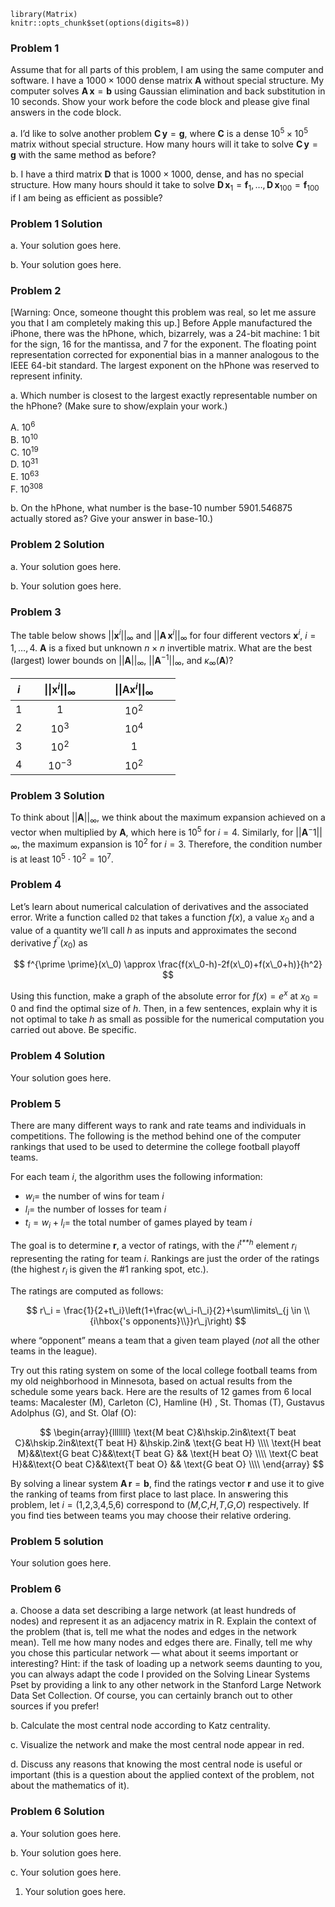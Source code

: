     library(Matrix)
    knitr::opts_chunk$set(options(digits=8))

### Problem 1

Assume that for all parts of this problem, I am using the same computer
and software. I have a 1000 × 1000 dense matrix **A** without special
structure. My computer solves **A** **x** = **b** using Gaussian
elimination and back substitution in 10 seconds. Show your work before
the code block and please give final answers in the code block.

a\. I’d like to solve another problem **C** **y** = **g**, where **C**
is a dense 10<sup>5</sup> × 10<sup>5</sup> matrix without special
structure. How many hours will it take to solve **C** **y** = **g** with
the same method as before?

b\. I have a third matrix **D** that is 1000 × 1000, dense, and has no
special structure. How many hours should it take to solve
**D** **x**<sub>1</sub> = **f**<sub>1</sub>, …, **D** **x**<sub>100</sub> = **f**<sub>100</sub>
if I am being as efficient as possible?

### Problem 1 Solution

a\. Your solution goes here.

b\. Your solution goes here.

### Problem 2

\[Warning: Once, someone thought this problem was real, so let me assure
you that I am completely making this up.\] Before Apple manufactured the
iPhone, there was the hPhone, which, bizarrely, was a 24-bit machine: 1
bit for the sign, 16 for the mantissa, and 7 for the exponent. The
floating point representation corrected for exponential bias in a manner
analogous to the IEEE 64-bit standard. The largest exponent on the
hPhone was reserved to represent infinity.

a\. Which number is closest to the largest exactly representable number
on the hPhone? (Make sure to show/explain your work.)

A. 10<sup>6</sup>  
B. 10<sup>10</sup>  
C. 10<sup>19</sup>  
D. 10<sup>31</sup>  
E. 10<sup>63</sup>  
F. 10<sup>308</sup>

b\. On the hPhone, what number is the base-10 number 5901.546875
actually stored as? Give your answer in base-10.)

### Problem 2 Solution

a\. Your solution goes here.

b\. Your solution goes here.

### Problem 3

The table below shows ||**x**<sup>*i*</sup>||<sub>∞</sub> and
||**A** **x**<sup>*i*</sup>||<sub>∞</sub> for four different vectors
**x**<sup>*i*</sup>, *i* = 1, …, 4. **A** is a fixed but unknown
*n* × *n* invertible matrix. What are the best (largest) lower bounds on
||**A**||<sub>∞</sub>, ||**A**<sup>−1</sup>||<sub>∞</sub>, and
*κ*<sub>∞</sub>(**A**)?

<table>
<colgroup>
<col style="width: 10%" />
<col style="width: 40%" />
<col style="width: 50%" />
</colgroup>
<thead>
<tr class="header">
<th style="text-align: center;"><span
class="math inline"><em>i</em></span></th>
<th style="text-align: center;"><span
class="math inline">||<strong>x</strong><sup><em>i</em></sup>||<sub>∞</sub></span></th>
<th style="text-align: center;"><span
class="math inline">||<strong>A</strong><strong>x</strong><sup><em>i</em></sup>||<sub>∞</sub></span></th>
</tr>
</thead>
<tbody>
<tr class="odd">
<td style="text-align: center;"><span class="math inline">1</span></td>
<td style="text-align: center;"><span class="math inline">1</span></td>
<td style="text-align: center;"><span
class="math inline">10<sup>2</sup></span></td>
</tr>
<tr class="even">
<td style="text-align: center;"><span class="math inline">2</span></td>
<td style="text-align: center;"><span
class="math inline">10<sup>3</sup></span></td>
<td style="text-align: center;"><span
class="math inline">10<sup>4</sup></span></td>
</tr>
<tr class="odd">
<td style="text-align: center;"><span class="math inline">3</span></td>
<td style="text-align: center;"><span
class="math inline">10<sup>2</sup></span></td>
<td style="text-align: center;"><span class="math inline">1</span></td>
</tr>
<tr class="even">
<td style="text-align: center;"><span class="math inline">4</span></td>
<td style="text-align: center;"><span
class="math inline">10<sup>−3</sup></span></td>
<td style="text-align: center;"><span
class="math inline">10<sup>2</sup></span></td>
</tr>
</tbody>
</table>

### Problem 3 Solution

To think about ||**A**||<sub>∞</sub>, we think about the maximum
expansion achieved on a vector when multiplied by **A**, which here is
10<sup>5</sup> for *i* = 4. Similarly, for
||**A**<sup>−</sup>1||<sub>∞</sub>, the maximum expansion is
10<sup>2</sup> for *i* = 3. Therefore, the condition number is at least
10<sup>5</sup> ⋅ 10<sup>2</sup> = 10<sup>7</sup>.

### Problem 4

Let’s learn about numerical calculation of derivatives and the
associated error. Write a function called `D2` that takes a function
*f*(*x*), a value *x*<sub>0</sub> and a value of a quantity we’ll call
*h* as inputs and approximates the second derivative
*f*<sup>′′</sup>(*x*<sub>0</sub>) as

$$
f^{\prime \prime}(x\_0) \approx \frac{f(x\_0-h)-2f(x\_0)+f(x\_0+h)}{h^2}
$$

Using this function, make a graph of the absolute error for
*f*(*x*) = *e*<sup>*x*</sup> at *x*<sub>0</sub> = 0 and find the optimal
size of *h*. Then, in a few sentences, explain why it is not optimal to
take *h* as small as possible for the numerical computation you carried
out above. Be specific.

### Problem 4 Solution

Your solution goes here.

### Problem 5

There are many different ways to rank and rate teams and individuals in
competitions. The following is the method behind one of the computer
rankings that used to be used to determine the college football playoff
teams.

For each team *i*, the algorithm uses the following information:

-   *w*<sub>*i*</sub>= the number of wins for team *i*
-   *l*<sub>*i*</sub>= the number of losses for team *i*
-   *t*<sub>*i*</sub> = *w*<sub>*i*</sub> + *l*<sub>*i*</sub>= the total
    number of games played by team *i*

The goal is to determine **r**, a vector of ratings, with the
*i*<sup>*t**h*</sup> element *r*<sub>*i*</sub> representing the rating
for team *i*. Rankings are just the order of the ratings (the highest
*r*<sub>*i*</sub> is given the \#1 ranking spot, etc.).

The ratings are computed as follows:

$$
r\_i = \frac{1}{2+t\_i}\left(1+\frac{w\_i-l\_i}{2}+\sum\limits\_{j \in \\{i\hbox{'s opponents}\\}}r\_j\right)
$$

where “opponent” means a team that a given team played (*not* all the
other teams in the league).

Try out this rating system on some of the local college football teams
from my old neighborhood in Minnesota, based on actual results from the
schedule some years back. Here are the results of 12 games from 6 local
teams: Macalester (M), Carleton (C), Hamline (H) , St. Thomas (T),
Gustavus Adolphus (G), and St. Olaf (O):

$$
\begin{array}{lllllll}
\text{M beat C}&\hskip.2in&\text{T beat C}&\hskip.2in&\text{T beat H} &\hskip.2in& \text{G beat H} \\\\
\text{H beat M}&&\text{G beat C}&&\text{T beat G} && \text{H beat O} \\\\
\text{C beat H}&&\text{O beat C}&&\text{T beat O} && \text{G beat O} \\\\
\end{array}
$$

By solving a linear system **A** **r** = **b**, find the ratings vector
**r** and use it to give the ranking of teams from first place to last
place. In answering this problem, let *i* = (1,2,3,4,5,6) correspond to
(*M*,*C*,*H*,*T*,*G*,*O*) respectively. If you find ties between teams
you may choose their relative ordering.

### Problem 5 solution

Your solution goes here.

### Problem 6

a\. Choose a data set describing a large network (at least hundreds of
nodes) and represent it as an adjacency matrix in R. Explain the context
of the problem (that is, tell me what the nodes and edges in the network
mean). Tell me how many nodes and edges there are. Finally, tell me why
you chose this particular network — what about it seems important or
interesting? Hint: if the task of loading up a network seems daunting to
you, you can always adapt the code I provided on the Solving Linear
Systems Pset by providing a link to any other network in the Stanford
Large Network Data Set Collection. Of course, you can certainly branch
out to other sources if you prefer!

b\. Calculate the most central node according to Katz centrality.

c\. Visualize the network and make the most central node appear in red.

d\. Discuss any reasons that knowing the most central node is useful or
important (this is a question about the applied context of the problem,
not about the mathematics of it).

### Problem 6 Solution

a\. Your solution goes here.

b\. Your solution goes here.

c\. Your solution goes here.

1.  Your solution goes here.
